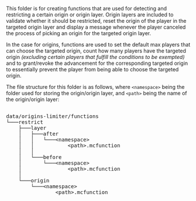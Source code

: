 This folder is for creating functions that are used for detecting and restricting a certain origin or origin layer. Origin layers are included to validate whether it should be restricted, reset the origin of the player in the targeted origin layer and display a message whenever the player canceled the process of picking an origin for the targeted origin layer.
<br>

In the case for origins, functions are used to set the default max players that can choose the targeted origin, count how many players have the targeted origin *(excluding certain players that fulfill the conditions to be exempted)* and to grant/revoke the advancement for the corresponding targeted origin to essentially prevent the player from being able to choose the targeted origin.
<br>

The file structure for this folder is as follows, where `<namespace>` being the folder used for storing the origin/origin layer, and `<path>` being the name of the origin/origin layer:
<pre>

data/origins-limiter/functions
└───restrict
    ├───layer
    │   ├───after
    │   │   └───&#60;namespace&#62;
    │   │           &#60;path&#62;.mcfunction
    │   │
    │   └───before
    │       └───&#60;namespace&#62;
    │               &#60;path&#62;.mcfunction
    │
    └───origin
        └───&#60;namespace&#62;
                &#60;path&#62;.mcfunction

</pre>
